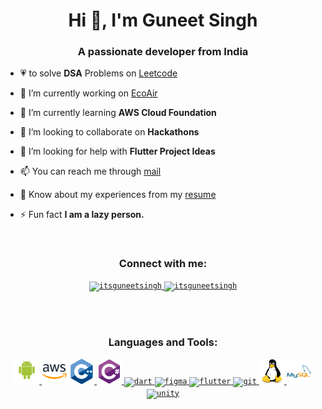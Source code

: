 <h1 align="center">Hi 👋, I'm Guneet Singh</h1>
<h3 align="center">A passionate developer from India</h3>

- 💗 to solve **DSA** Problems on [Leetcode](https://leetcode.com/itsguneetsingh/)
  
- 🔭 I’m currently working on [EcoAir](https://github.com/Guneetconvent2002/EcoAir)

- 🌱 I’m currently learning **AWS Cloud Foundation**

- 👯 I’m looking to collaborate on **Hackathons**

- 🤝 I’m looking for help with **Flutter Project Ideas**

- 📫 You can reach me through [mail](itsguneetsingh@gmail.com)

- 📄 Know about my experiences from my [resume](https://drive.google.com/file/d/1IO98eg0N3ynyfI3B9z_Vyekllq1rWSWy/view?usp=sharing)

- ⚡ Fun fact **I am a lazy person.**

<br>

<h3 align="Center">Connect with me:</h3>
<p align="Center">
<a href="https://linkedin.com/in/itsguneetsingh" target="blank">
  <code><img align="center" src="https://raw.githubusercontent.com/rahuldkjain/github-profile-readme-generator/master/src/images/icons/Social/linked-in-alt.svg" alt="itsguneetsingh" height="30" width="40" /></code>
</a>
<a href="https://www.leetcode.com/itsguneetsingh" target="blank">
  <code><img align="center" src="https://raw.githubusercontent.com/rahuldkjain/github-profile-readme-generator/master/src/images/icons/Social/leet-code.svg" alt="itsguneetsingh" height="30" width="40" /></code>
</a>
</p>

<br><br>

<h3 align="Center">Languages and Tools:</h3>
<p align="Center">  <a href="https://developer.android.com" target="_blank" rel="noreferrer">
  <code><img src="https://raw.githubusercontent.com/devicons/devicon/master/icons/android/android-original-wordmark.svg" alt="android" width="40" height="40"/></code>
</a>
<a href="https://aws.amazon.com" target="_blank" rel="noreferrer">
  <code><img src="https://raw.githubusercontent.com/devicons/devicon/master/icons/amazonwebservices/amazonwebservices-original-wordmark.svg" alt="aws" width="40" height="40"/></code></a> <a href="https://www.w3schools.com/cpp/" target="_blank" rel="noreferrer">
    <code><img src="https://raw.githubusercontent.com/devicons/devicon/master/icons/cplusplus/cplusplus-original.svg" alt="cplusplus" width="40" height="40"/></code>
  </a> <a href="https://www.w3schools.com/cs/" target="_blank" rel="noreferrer">
    <code><img src="https://raw.githubusercontent.com/devicons/devicon/master/icons/csharp/csharp-original.svg" alt="csharp" width="40" height="40"/></code>
  </a> <a href="https://dart.dev" target="_blank" rel="noreferrer">
    <code><img src="https://www.vectorlogo.zone/logos/dartlang/dartlang-icon.svg" alt="dart" width="40" height="40"/></code>
  </a> <a href="https://www.figma.com/" target="_blank" rel="noreferrer">
    <code><img src="https://www.vectorlogo.zone/logos/figma/figma-icon.svg" alt="figma" width="40" height="40"/></code>
  </a> <a href="https://flutter.dev" target="_blank" rel="noreferrer">
    <code><img src="https://www.vectorlogo.zone/logos/flutterio/flutterio-icon.svg" alt="flutter" width="40" height="40"/></code>
    </a> <a href="https://git-scm.com/" target="_blank" rel="noreferrer">
      <code><img src="https://www.vectorlogo.zone/logos/git-scm/git-scm-icon.svg" alt="git" width="40" height="40"/></code>
    </a> <a href="https://www.linux.org/" target="_blank" rel="noreferrer">
      <code><img src="https://raw.githubusercontent.com/devicons/devicon/master/icons/linux/linux-original.svg" alt="linux" width="40" height="40"/></code>
    </a> <a href="https://www.mysql.com/" target="_blank" rel="noreferrer">
      <code><img src="https://raw.githubusercontent.com/devicons/devicon/master/icons/mysql/mysql-original-wordmark.svg" alt="mysql" width="40" height="40"/></code>
    </a> <a href="https://unity.com/" target="_blank" rel="noreferrer">
      <code><img src="https://www.vectorlogo.zone/logos/unity3d/unity3d-icon.svg" alt="unity" width="40" height="40"/></code>
    </a> </p>
